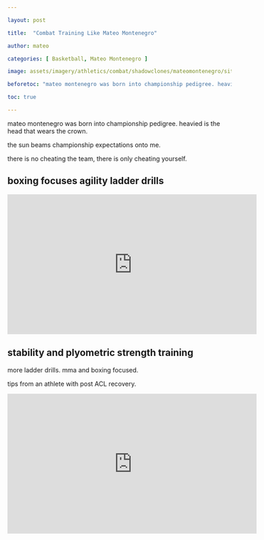```yaml
---

layout: post

title:  "Combat Training Like Mateo Montenegro"

author: mateo

categories: [ Basketball, Mateo Montenegro ]

image: assets/imagery/athletics/combat/shadowclones/mateomontenegro/sitting.jpg

beforetoc: "mateo montenegro was born into championship pedigree. heavied is the head that wears the crown. play like you practice. championship expectations."

toc: true

---
```


mateo montenegro was born into championship pedigree. heavied is the head that wears the crown.

the sun beams championship expectations onto me.

there is no cheating the team, there is only cheating yourself.

## boxing focuses agility ladder drills

<iframe width="560" height="315" src="https://www.youtube.com/embed/FNYYDgxEbts?si=tnetvs8-9pxFhLJj" title="YouTube video player" frameborder="0" allow="accelerometer; autoplay; clipboard-write; encrypted-media; gyroscope; picture-in-picture; web-share" referrerpolicy="strict-origin-when-cross-origin" allowfullscreen></iframe>

## stability and plyometric strength training

more ladder drills. mma and boxing focused.

tips from an athlete with post ACL recovery.

<iframe width="560" height="315" src="https://www.youtube.com/embed/hNWykKrmTXw?si=ggyAZyB_YPuaZp6W" title="YouTube video player" frameborder="0" allow="accelerometer; autoplay; clipboard-write; encrypted-media; gyroscope; picture-in-picture; web-share" referrerpolicy="strict-origin-when-cross-origin" allowfullscreen></iframe>
